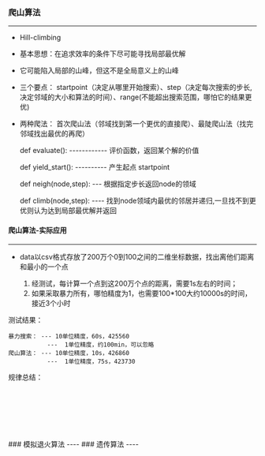 ### 爬山算法
---
- Hill-climbing
- 基本思想：在追求效率的条件下尽可能寻找局部最优解
- 它可能陷入局部的山峰，但这不是全局意义上的山峰
- 三个要点： startpoint（决定从哪里开始搜索）、step（决定每次搜索的步长,决定邻域的大小和算法的时间）、range(不能超出搜索范围，哪怕它的结果更优)
- 两种爬法： 首次爬山法（邻域找到第一个更优的直接爬）、最陡爬山法（找完邻域找出最优的再爬）
            
   
    def evaluate(): ------------ 评价函数，返回某个解的价值
    
    def yield_start(): ---------- 产生起点 startpoint

    def neigh(node,step): --- 根据指定步长返回node的领域
    
    def climb(node,step): ---- 找到node领域内最优的邻居并递归,一旦找不到更优则认为达到局部最优解并返回
    

#### 爬山算法-实际应用
----
- data以csv格式存放了200万个0到100之间的二维坐标数据，找出离他们距离和最小的一个点
    
    1. 经测试，每计算一个点到这200万个点的距离，需要1s左右的时间；
    2. 如果采取暴力所有，哪怕精度为1，也需要100*100大约10000s的时间，接近3个小时


测试结果：
 
    暴力搜索： --- 10单位精度，60s，425560
               ---  1单位精度，约100min，可以忽略
    爬山算法： --- 10单位精度，10s，426860
               ---  1单位精度，75s，423730
               
规律总结：
    

</br>
</br>
</br>    
</br>
</br>
</br>
### 模拟退火算法
----
### 遗传算法
----
